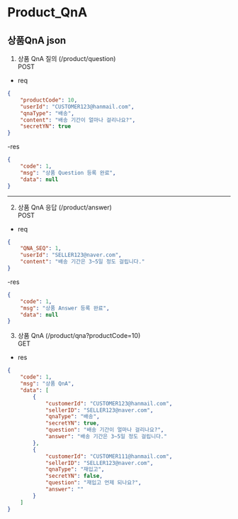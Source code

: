 # Product_QnA

## 상품QnA json

1. 상품 QnA 질의 (/product/question)  
   POST

- req

```json
{
	"productCode": 10,
	"userId": "CUSTOMER123@hanmail.com",
	"qnaType": "배송",
	"content": "배송 기간이 얼마나 걸리나요?",
	"secretYN": true
}
```

-res

```json
{
	"code": 1,
	"msg": "상품 Question 등록 완료",
	"data": null
}
```

---

2. 상품 QnA 응답 (/product/answer)  
   POST

- req

```json
{
	"QNA_SEQ": 1,
	"userId": "SELLER123@naver.com",
	"content": "배송 기간은 3~5일 정도 걸립니다."
}
```

-res

```json
{
	"code": 1,
	"msg": "상품 Answer 등록 완료",
	"data": null
}
```

3. 상품 QnA (/product/qna?productCode=10)  
   GET

- res

```json
{
	"code": 1,
	"msg": "상품 QnA",
	"data": [
		{
			"customerId": "CUSTOMER123@hanmail.com",
			"sellerID": "SELLER123@naver.com",
			"qnaType": "배송",
			"secretYN": true,
			"question": "배송 기간이 얼마나 걸리나요?",
			"answer": "배송 기간은 3~5일 정도 걸립니다."
		},
		{
			"customerId": "CUSTOMER111@hanmail.com",
			"sellerID": "SELLER123@naver.com",
			"qnaType": "재입고",
			"secretYN": false,
			"question": "재입고 언제 되나요?",
			"answer": ""
		}
	]
}
```
